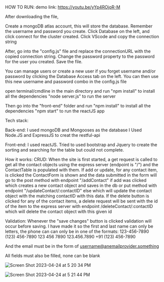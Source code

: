 HOW TO RUN:
demo link: https://youtu.be/yYp4ROjoR-M

After downloading the file, 

Create a mongoDB atlas account, this will store the database. Remember the username and password you create.
Click Database on the left, and click connect for the cluster created.
Click VScode and copy the connection string

After, go into the "config.js" file and replace the connectionURL with the copied connection string. Change the password property to the password for the user you created. Save the file.

You can manage users or create a new user if you forget username and/or password by clicking the Database Access tab on the left. You can then use this new username and password combo in the config.js file



open terminal/cmdline in the main directory and run 
"npm install" to install all the dependencies 
"node server.js" to run the server

Then go into the "front-end" folder and run
"npm install" to install all the dependencies 
"npm start" to run the reactJS app 


Tech stack:

Back-end:
I used mongoDB and Mongooses as the database
I Used Node.JS and ExpressJS to creat the restful-api

Front-end:
 I used reactJS. Tried to used bootstrap and Jquery to create the sorting and searching for the table but could not complete.

How it works:
CRUD:
When the site is first started, a get request is called to get all the contact objects using the express server (endpoint is "/") and the ContactTable is populated with them.
If add or update, for any contact item, is clicked the ContactForm is shown and the data submitted in the form will go to the post method with endpoint "/addContact" if add was clicked which creates a new contact object and saves in the db or put method with endpoint "/updateContact/:contactID" else which will update the contact object with the matching contactID with this data.
If the delete button is clicked for any of the contact items, a delete request will be sent with the id of the item to the express server with endpoint /deleteContact/:contactID which will delete the contact object with this given id


Validation:
Whenever the "save changes" button is clicked validation will occur before saving. I have made it so the first and last name can only be letters, the phone can can only be in one of the formats:
123-456-7890
(123) 456-7890
123 456 7890
123.456.7890
+91 (123) 456-7890

And the email must be in the form of username@anemailprovider.something

All fields must also be filled, none can be blank

![Screen Shot 2023-04-24 at 5 20 34 PM](https://user-images.githubusercontent.com/57374016/234119879-dcbe5ccc-af77-4c9f-9918-9ca5b65b7d96.png)

![Screen Shot 2023-04-24 at 5 21 44 PM](https://user-images.githubusercontent.com/57374016/234119964-2f20e4df-7235-46f1-a30d-187cce3ef3db.png)





